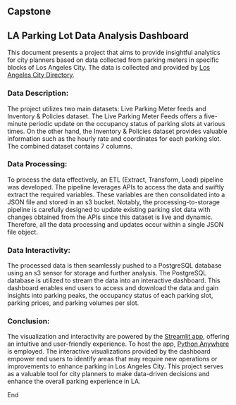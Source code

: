 ## Capstone
## LA Parking Lot Data Analysis Dashboard
This document presents a project that aims to provide insightful analytics for city planners based on data collected from parking meters in specific blocks of Los Angeles City. The data is collected and provided by [Los Angeles City Directory](https://www.laexpresspark.org/la-city-open-data/).


### Data Description: 
The project utilizes two main datasets: Live Parking Meter feeds and Inventory & Policies dataset. The Live Parking Meter Feeds offers a five-minute periodic update on the occupancy status of parking slots at various times. On the other hand, the Inventory & Policies dataset provides valuable information such as the hourly rate and coordinates for each parking slot. The combined dataset contains 7 columns.

### Data Processing: 
To process the data effectively, an ETL (Extract, Transform, Load) pipeline was developed. The pipeline leverages APIs to access the data and swiftly extract the required variables. These variables are then consolidated into a JSON file and stored in an s3 bucket. Notably, the processing-to-storage pipeline is carefully designed to update existing parking slot data with changes obtained from the APIs since this dataset is live and dynamic. Therefore, all the data processing and updates occur within a single JSON file object.

### Data Interactivity: 
The processed data is then seamlessly pushed to a PostgreSQL database using an s3 sensor for storage and further analysis. The PostgreSQL database is utilized to stream the data into an interactive dashboard. This dashboard enables end users to access and download the data and gain insights into parking peaks, the occupancy status of each parking slot, parking prices, and parking volumes per slot.


### Conclusion: 
The visualization and interactivity are powered by the [Streamlit app](https://streamlit.io/), offering an intuitive and user-friendly experience. To host the app, [Python Anywhere](https://www.pythonanywhere.com/) is employed. The interactive visualizations provided by the dashboard empower end users to identify areas that may require new operations or improvements to enhance parking in Los Angeles City. This project serves as a valuable tool for city planners to make data-driven decisions and enhance the overall parking experience in LA.


End


